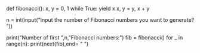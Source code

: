 def fibonacci():
    x, y = 0, 1
    while True:
        yield x
        x, y =  y, x + y


n = int(input("Input the number of Fibonacci numbers you want to generate? "))

print("Number of first ",n,"Fibonacci numbers:")
fib = fibonacci()
for _ in range(n):
    print(next(fib),end= " ")

